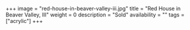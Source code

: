 +++
image = "red-house-in-beaver-valley-iii.jpg"
title = "Red House in Beaver Valley, III"
weight = 0
description = "Sold"
availability = ""
tags = ["acrylic"]
+++
